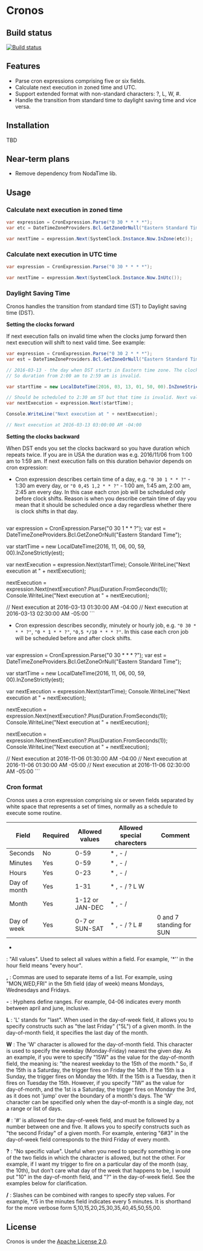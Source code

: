 # Cronos

## Build status

[![Build status](https://ci.appveyor.com/api/projects/status/v6cq97gdg87j7utl/branch/master?svg=true)](https://ci.appveyor.com/project/odinserj/cronos/branch/master)

## Features

* Parse cron expressions comprising five or six fields.
* Calculate next execution in zoned time and UTC.
* Support extended format with non-standard characters: ?, L, W, #.
* Handle the transition from standard time to daylight saving time and vice versa.

## Installation

TBD

## Near-term plans

* Remove dependency from NodaTime lib.

## Usage

### Calculate next execution in zoned time

```csharp
var expression = CronExpression.Parse("0 30 * * * *");
var etc = DateTimeZoneProviders.Bcl.GetZoneOrNull("Eastern Standard Time");

var nextTime = expression.Next(SystemClock.Instance.Now.InZone(etc));
```

### Calculate next execution in UTC time

```csharp
var expression = CronExpression.Parse("0 30 * * * *");

var nextTime = expression.Next(SystemClock.Instance.Now.InUtc());
```

### Daylight Saving Time

Cronos handles the transition from standard time (ST) to Daylight saving time (DST). 

**Setting the clocks forward**

If next execution falls on invalid time when the clocks jump forward then next execution will shift to next valid time. See example:

```csharp
var expression = CronExpression.Parse("0 30 2 * * *");
var est = DateTimeZoneProviders.Bcl.GetZoneOrNull("Eastern Standard Time");

// 2016-03-13 - the day when DST starts in Eastern time zone. The clocks jump from 1:59 am ST to 3:00 am DST. 
// So duration from 2:00 am to 2:59 am is invalid.

var startTime = new LocalDateTime(2016, 03, 13, 01, 50, 00).InZoneStrictly(est);

// Should be scheduled to 2:30 am ST but that time is invalid. Next valid time is 3:00 am DST.
var nextExecution = expression.Next(startTime);

Console.WriteLine("Next execution at " + nextExecution);

// Next execution at 2016-03-13 03:00:00 AM -04:00
```

**Setting the clocks backward**

When DST ends you set the clocks backward so you have duration which repeats twice. If you are in USA the duration was e.g. 2016/11/06 from 1:00 am to 1:59 am. If next execution falls on this duration behavior depends on cron expression:

* Cron expression describes certain time of a day, e.g. `"0 30 1 * * ?"` - 1:30 am every day, or `"0 0,45 1,2 * * ?"` - 1:00 am, 1:45 am, 2:00 am, 2:45 am every day. In this case each cron job will be scheduled only before clock shifts. Reason is when you describe certain time of day you mean that it should be scheduled once a day regardless whether there is clock shifts in that day.

    ```csharp
var expression = CronExpression.Parse("0 30 1 * * ?");
var est = DateTimeZoneProviders.Bcl.GetZoneOrNull("Eastern Standard Time");

var startTime = new LocalDateTime(2016, 11, 06, 00, 59, 00).InZoneStrictly(est);

var nextExecution = expression.Next(startTime);
Console.WriteLine("Next execution at " + nextExecution);

nextExecution = expression.Next(nextExecution?.Plus(Duration.FromSeconds(1));
Console.WriteLine("Next execution at " + nextExecution);

// Next execution at 2016-03-13 01:30:00 AM -04:00
// Next execution at 2016-03-13 02:30:00 AM -05:00
    ```

* Cron expression describes secondly, minutely or hourly job, e.g. `"0 30 * * * ?"`, `"0 * 1 * * ?"`, `"0,5 */10 * * * ?"`. In this case each cron job will be scheduled before and after clock shifts.

    ```csharp
var expression = CronExpression.Parse("0 30 * * * ?");
var est = DateTimeZoneProviders.Bcl.GetZoneOrNull("Eastern Standard Time");

var startTime = new LocalDateTime(2016, 11, 06, 00, 59, 00).InZoneStrictly(est);

var nextExecution = expression.Next(startTime);
Console.WriteLine("Next execution at " + nextExecution);

nextExecution = expression.Next(nextExecution?.Plus(Duration.FromSeconds(1));
Console.WriteLine("Next execution at " + nextExecution);

nextExecution = expression.Next(nextExecution?.Plus(Duration.FromSeconds(1));
Console.WriteLine("Next execution at " + nextExecution);

// Next execution at 2016-11-06 01:30:00 AM -04:00
// Next execution at 2016-11-06 01:30:00 AM -05:00
// Next execution at 2016-11-06 02:30:00 AM -05:00
    ```


### Cron format

Cronos uses a cron expression comprising six or seven fields separated by white space that represents a set of times, normally as a schedule to execute some routine.

| Field        | Required | Allowed values  | Allowed special charecters | Comment                  |
|--------------|----------|-----------------|----------------------------|--------------------------|
| Seconds      | No       | 0-59            | * , - /                    |                          |
| Minutes      | Yes      | 0-59            | * , - /                    |                          |
| Hours        | Yes      | 0-23            | * , - /                    |                          |
| Day of month | Yes      | 1-31            | * , - / ? L W              |                          |
| Month        | Yes      | 1-12 or JAN-DEC | * , - /                    |                          |
| Day of week  | Yes      | 0-7 or SUN-SAT  | * , - / ? L #              | 0 and 7 standing for SUN |

*
:  "All values". Used to select all values within a field. For example, '*'' in the hour field means "every hour".

**,**
:  Commas are used to separate items of a list. For example, using "MON,WED,FRI" in the 5th field (day of week) means Mondays, Wednesdays and Fridays.

**-**
:  Hyphens define ranges. For example, 04-06 indicates every month between april and june, inclusive.

**L**
:  'L' stands for "last". When used in the day-of-week field, it allows you to specify constructs such as "the last Friday" ("5L") of a given month. In the day-of-month field, it specifies the last day of the month.

**W**
:  The 'W' character is allowed for the day-of-month field. This character is used to specify the weekday (Monday-Friday) nearest the given day. As an example, if you were to specify "15W" as the value for the day-of-month field, the meaning is: "the nearest weekday to the 15th of the month." So, if the 15th is a Saturday, the trigger fires on Friday the 14th. If the 15th is a Sunday, the trigger fires on Monday the 16th. If the 15th is a Tuesday, then it fires on Tuesday the 15th. However, if you specify "1W" as the value for day-of-month, and the 1st is a Saturday, the trigger fires on Monday the 3rd, as it does not 'jump' over the boundary of a month's days. The 'W' character can be specified only when the day-of-month is a single day, not a range or list of days.

**#**
:  '#' is allowed for the day-of-week field, and must be followed by a number between one and five. It allows you to specify constructs such as "the second Friday" of a given month. For example, entering "6#3" in the day-of-week field corresponds to the third Friday of every month.

**?**
:  "No specific value". Useful when you need to specify something in one of the two fields in which the character is allowed, but not the other. For example, if I want my trigger to fire on a particular day of the month (say, the 10th), but don’t care what day of the week that happens to be, I would put "10" in the day-of-month field, and "?" in the day-of-week field. See the examples below for clarification. 

**/**
:  Slashes can be combined with ranges to specify step values. For example, */5 in the minutes field indicates every 5 minutes. It is shorthand for the more verbose form 5,10,15,20,25,30,35,40,45,50,55,00.

## License

Cronos is under the [Apache License 2.0][Apache-2.0].

[Apache-2.0]:LICENSE
